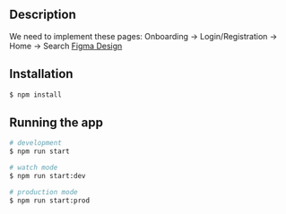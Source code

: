 ## Description

We need to implement these pages: Onboarding -> Login/Registration -> Home -> Search
<a href="https://www.figma.com/file/ku0eN6V3Qga0p9rmboXPcC/shoe-exercise?type=design&node-id=0-1&mode=design&t=gZyrB87C1PAs6rJw-0">Figma Design</a>

## Installation

```bash
$ npm install
```

## Running the app

```bash
# development
$ npm run start

# watch mode
$ npm run start:dev

# production mode
$ npm run start:prod
```
